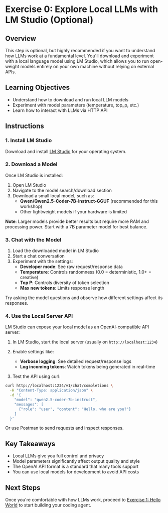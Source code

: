 # Exercise 0: Explore Local LLMs with LM Studio (Optional)

## Overview

This step is optional, but highly recommended if you want to understand how LLMs work at a fundamental level. You'll download and experiment with a local language model using LM Studio, which allows you to run open-weight models entirely on your own machine without relying on external APIs.

## Learning Objectives

- Understand how to download and run local LLM models
- Experiment with model parameters (temperature, top_p, etc.)
- Learn how to interact with LLMs via HTTP API

## Instructions

### 1. Install LM Studio

Download and install [LM Studio](https://lmstudio.ai/) for your operating system.

### 2. Download a Model

Once LM Studio is installed:

1. Open LM Studio
2. Navigate to the model search/download section
3. Download a small local model, such as:
   - **Qwen/Qwen2.5-Coder-7B-Instruct-GGUF** (recommended for this workshop)
   - Other lightweight models if your hardware is limited

**Note**: Larger models provide better results but require more RAM and processing power. Start with a 7B parameter model for best balance.

### 3. Chat with the Model

1. Load the downloaded model in LM Studio
2. Start a chat conversation
3. Experiment with the settings:
   - **Developer mode**: See raw request/response data
   - **Temperature**: Controls randomness (0.0 = deterministic, 1.0+ = creative)
   - **Top P**: Controls diversity of token selection
   - **Max new tokens**: Limits response length

Try asking the model questions and observe how different settings affect its responses.

### 4. Use the Local Server API

LM Studio can expose your local model as an OpenAI-compatible API server:

1. In LM Studio, start the local server (usually on `http://localhost:1234`)
2. Enable settings like:
   - **Verbose logging**: See detailed request/response logs
   - **Log incoming tokens**: Watch tokens being generated in real-time

3. Test the API using curl:

```bash
curl http://localhost:1234/v1/chat/completions \
  -H "Content-Type: application/json" \
  -d '{
    "model": "qwen2.5-coder-7b-instruct",
    "messages": [
      {"role": "user", "content": "Hello, who are you?"}
    ]
  }'
```

Or use Postman to send requests and inspect responses.

## Key Takeaways

- Local LLMs give you full control and privacy
- Model parameters significantly affect output quality and style
- The OpenAI API format is a standard that many tools support
- You can use local models for development to avoid API costs

## Next Steps

Once you're comfortable with how LLMs work, proceed to [Exercise 1: Hello World](./01-hello-world.md) to start building your coding agent.
